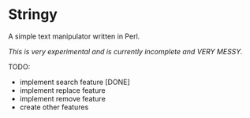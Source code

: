 Stringy
=======

A simple text manipulator written in Perl.

*This is very experimental and is currently incomplete and VERY MESSY.*

TODO:
  - implement search feature [DONE]
  - implement replace feature
  - implement remove feature
  - create other features
